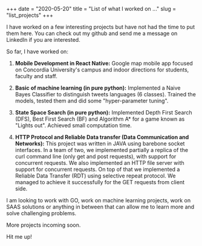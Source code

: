 +++
date = "2020-05-20"
title = "List of what I worked on ..."
slug = "list_projects"
+++

I have worked on a few interesting projects but have not had the time 
to put them here. You can check out my github and send me a message on LinkedIn if you are interested.

So far, I have worked on:

1. **Mobile Development in React Native:** Google map mobile app focused on Concordia University's campus and indoor directions for students, faculty and staff.

2. **Basic of machine learning (in pure python):** Implemented a Naive Bayes Classifier to distinguish tweets languages (6 classes). Trained the models, tested them and did some "hyper-parameter tuning".

3. **State Space Search (in pure python):** Implemented Depth First Search (DFS), Best First Search (BF) and Algorithm A* for a game known as "Lights out".
Achieved small computation time.

4. **HTTP Protocol and Reliable Data transfer (Data Communication and Networks):** This project was written in JAVA using barebone socket interfaces. In a team of two, we implemented partially a replica of the curl command line
(only get and post requests), with support for concurrent requests. We also implemented an HTTP file server with support for concurrent requests. On top of that
we implemented a Reliable Data Transfer (RDT) using selective repeat protocol. We managed to achieve it successfully for the GET requests from client side.

I am looking to work with GO, work on machine learning projects, work on SAAS solutions or anything in between that can allow me to learn more and solve challenging problems.

More projects incoming soon.

Hit me up!
